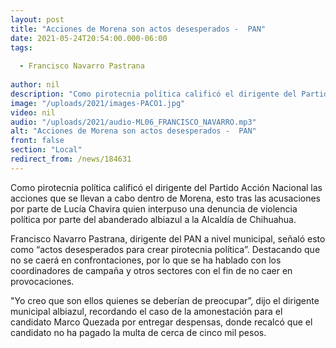 ```yaml
---
layout: post
title: "Acciones de Morena son actos desesperados -  PAN"
date: 2021-05-24T20:54:00.000-06:00
tags:
  
  - Francisco Navarro Pastrana
  
author: nil
description: "Como pirotecnia política calificó el dirigente del Partido Acción Nacional actos de abanderado morenista."
image: "/uploads/2021/images-PACO1.jpg"
video: nil
audio: "/uploads/2021/audio-ML06_FRANCISCO_NAVARRO.mp3"
alt: "Acciones de Morena son actos desesperados -  PAN"
front: false
section: "Local"
redirect_from: /news/184631
---
```


Como pirotecnia política calificó el dirigente del Partido Acción Nacional las acciones que se llevan a cabo dentro de Morena, esto tras las acusaciones por parte de Lucía Chavira quien interpuso una denuncia de violencia política por parte del abanderado albiazul a la Alcaldía de Chihuahua.

Francisco Navarro Pastrana, dirigente del PAN a nivel municipal, señaló esto como “actos desesperados para crear pirotecnia política”. Destacando que no se caerá en confrontaciones, por lo que se ha hablado con los coordinadores de campaña y otros sectores con el fin de no caer en provocaciones.

"Yo creo que son ellos quienes se deberían de preocupar”, dijo el dirigente municipal albiazul, recordando el caso de la amonestación para el candidato Marco Quezada por entregar despensas, donde recalcó que el candidato no ha pagado la multa de cerca de cinco mil pesos.

